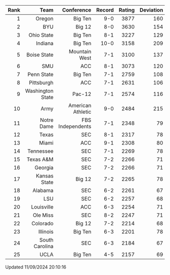| Rank  | Team                 | Conference           | Record   | Rating | Deviation |
| ---:  | ---:                 | ---:                 | ---:     | ---:   | ---:      |
| 1     | Oregon               | Big Ten              | 9-0      | 3877   | 160       |
| 2     | BYU                  | Big 12               | 8-0      | 3630   | 154       |
| 3     | Ohio State           | Big Ten              | 8-1      | 3227   | 129       |
| 4     | Indiana              | Big Ten              | 10-0     | 3158   | 209       |
| 5     | Boise State          | Mountain West        | 7-1      | 3100   | 137       |
| 6     | SMU                  | ACC                  | 8-1      | 3073   | 120       |
| 7     | Penn State           | Big Ten              | 7-1      | 2759   | 108       |
| 8     | Pittsburgh           | ACC                  | 7-1      | 2631   | 106       |
| 9     | Washington State     | Pac-12               | 7-1      | 2574   | 116       |
| 10    | Army                 | American Athletic    | 9-0      | 2484   | 215       |
| 11    | Notre Dame           | FBS Independents     | 7-1      | 2348   | 79        |
| 12    | Texas                | SEC                  | 8-1      | 2317   | 78        |
| 13    | Miami                | ACC                  | 9-1      | 2308   | 80        |
| 14    | Tennessee            | SEC                  | 7-1      | 2269   | 78        |
| 15    | Texas A&M            | SEC                  | 7-2      | 2266   | 71        |
| 16    | Georgia              | SEC                  | 7-2      | 2266   | 71        |
| 17    | Kansas State         | Big 12               | 7-2      | 2265   | 78        |
| 18    | Alabama              | SEC                  | 6-2      | 2261   | 67        |
| 19    | LSU                  | SEC                  | 6-2      | 2257   | 68        |
| 20    | Louisville           | ACC                  | 6-3      | 2254   | 71        |
| 21    | Ole Miss             | SEC                  | 8-2      | 2247   | 71        |
| 22    | Colorado             | Big 12               | 7-2      | 2214   | 68        |
| 23    | Illinois             | Big Ten              | 6-3      | 2201   | 78        |
| 24    | South Carolina       | SEC                  | 6-3      | 2184   | 67        |
| 25    | UCLA                 | Big Ten              | 4-5      | 2157   | 69        |

Updated 11/09/2024 20:10:16
